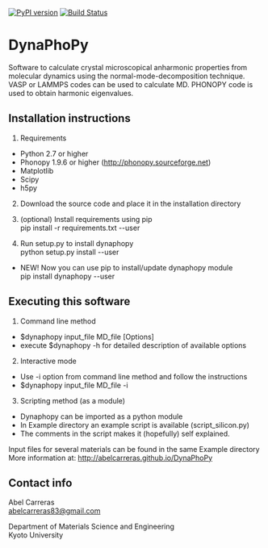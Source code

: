 [![PyPI version](https://badge.fury.io/py/dynaphopy.svg)](https://pypi.python.org/pypi/dynaphopy)
[![Build Status](https://travis-ci.org/abelcarreras/DynaPhoPy.svg?branch=development)](https://travis-ci.org/abelcarreras/DynaPhoPy)


DynaPhoPy
=========
Software to calculate crystal microscopical anharmonic properties
from molecular dynamics using the normal-mode-decomposition technique.
VASP or LAMMPS codes can be used to calculate MD. PHONOPY code
is used to obtain harmonic eigenvalues.

Installation instructions
---------------------------------------------------------

1. Requirements
  - Python 2.7 or higher
  - Phonopy 1.9.6 or higher (http://phonopy.sourceforge.net)
  - Matplotlib
  - Scipy
  - h5py

2. Download the source code and place it in the installation directory

3. (optional) Install requirements using pip
   <br>pip install -r requirements.txt --user

4. Run setup.py to install dynaphopy
  <br>python setup.py install --user

* NEW! Now you can use pip to install/update dynaphopy module
   <br>pip install dynaphopy --user


Executing this software
---------------------------------------------------------

1. Command line method
  - $dynaphopy input_file MD_file [Options]
  - execute $dynaphopy -h for detailed description of available options

2. Interactive mode
  - Use -i option from command line method and follow the instructions
  - $dynaphopy input_file MD_file -i

3. Scripting method (as a module)
  - Dynaphopy can be imported as a python module
  - In Example directory an example script is available (script_silicon.py)
  - The comments in the script makes it (hopefully) self explained.

Input files for several materials can be found in the same Example directory
More information at: http://abelcarreras.github.io/DynaPhoPy


Contact info
---------------------------------------------------------
Abel Carreras
<br>abelcarreras83@gmail.com

Department of Materials Science and Engineering
<br>Kyoto University